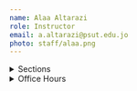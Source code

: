 ```yaml
---
name: Alaa Altarazi
role: Instructor
email: a.altarazi@psut.edu.jo
photo: staff/alaa.png
---
```

<details class="jtd-accordion">
  <summary>Sections</summary>
  <ul>
    <li><b>Section 5:</b>  SuTuTh 11:00 PM - 12:00 PM @ <code>IT204</code></li>
    <li><b>Section 6:</b>  SuTuTh &nbsp;&nbsp;1:00 PM - &nbsp;2:00 PM @ <code>IT204</code></li>
    <li><b>Section 12:</b> MoWe&nbsp;  11:00 AM - 12:30 PM @ <code>IT102</code></li>
  </ul>
</details>

<details class="jtd-accordion">
  <summary>Office Hours</summary>
  <ul>
    <li><b>SuTuTh</b>: 12:00 PM - 1:00 PM</li>
    <li><b>MoWe</b>: 1:00 PM - 2:00 PM</li>
  </ul>
</details>